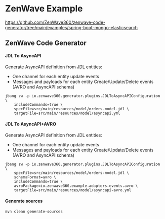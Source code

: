 # ZenWave Example

https://github.com/ZenWave360/zenwave-code-generator/tree/main/examples/spring-boot-mongo-elasticsearch

## ZenWave Code Generator

#### JDL To AsyncAPI

Generate AsyncAPI definition from JDL entities:

- One channel for each entity update events
- Messages and payloads for each entity Create/Update/Delete events (AVRO and AsyncAPI schema)

```shell
jbang zw -p io.zenwave360.generator.plugins.JDLToAsyncAPIConfiguration \
    includeCommands=true \
    specFile=src/main/resources/model/orders-model.jdl \
    targetFile=src/main/resources/model/asyncapi.yml
```

#### JDL To AsyncAPI+AVRO

Generate AsyncAPI definition from JDL entities:

- One channel for each entity update events
- Messages and payloads for each entity Create/Update/Delete events (AVRO and AsyncAPI schema)

```shell
jbang zw -p io.zenwave360.generator.plugins.JDLToAsyncAPIConfiguration \
    specFile=src/main/resources/model/orders-model.jdl \
    schemaFormat=avro \
    includeCommands=true \
    avroPackage=io.zenwave360.example.adapters.events.avro \
    targetFile=src/main/resources/model/asyncapi-avro.yml
```


#### Generate sources

```shell
mvn clean generate-sources
```
